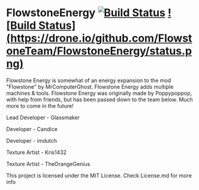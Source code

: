 FlowstoneEnergy [![Build Status](https://travis-ci.org/FlowstoneTeam/FlowstoneEnergy.svg?branch=master)](https://travis-ci.org/FlowstoneTeam/FlowstoneEnergy) [![Build Status] (https://drone.io/github.com/FlowstoneTeam/FlowstoneEnergy/status.png)](https://drone.io/github.com/FlowstoneTeam/FlowstoneEnergy)
===============

Flowstone Energy is somewhat of an energy expansion to the mod "Flowstone" by MrComputerGhost. Flowstone Energy adds multiple machines & tools. Flowstone Energy was originally made by Poppypoppop, with help from friends, but has been passed down to the team below. Much more to come in the future! 

Lead Developer - Glassmaker

Developer - Candice

Developer - imdutch

Texture Artist - Kris1432

Texture Artist - TheOrangeGenius

This project is licensed under the MIT License.
Check License.md for more info